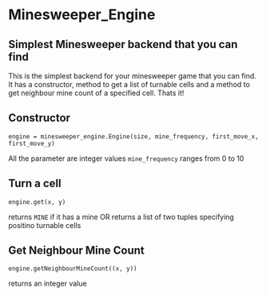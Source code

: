 # Minesweeper_Engine
Simplest Minesweeper backend that you can find
-----------------------------------------------
This is the simplest backend for your minesweeper game that you can find. It has a constructor, method to get a list of turnable cells and a method to get neighbour mine count of a specified cell.
Thats it!

Constructor
-----------
```
engine = minesweeper_engine.Engine(size, mine_frequency, first_move_x, first_move_y)
```
All the parameter are integer values
`mine_frequency` ranges from 0 to 10

Turn a cell
-----------
```
engine.get(x, y)
```
returns `MINE` if it has a mine OR
returns a list of two tuples specifying positino turnable cells

Get Neighbour Mine Count
------------------------
```
engine.getNeighbourMineCount((x, y))
```
returns an integer value


